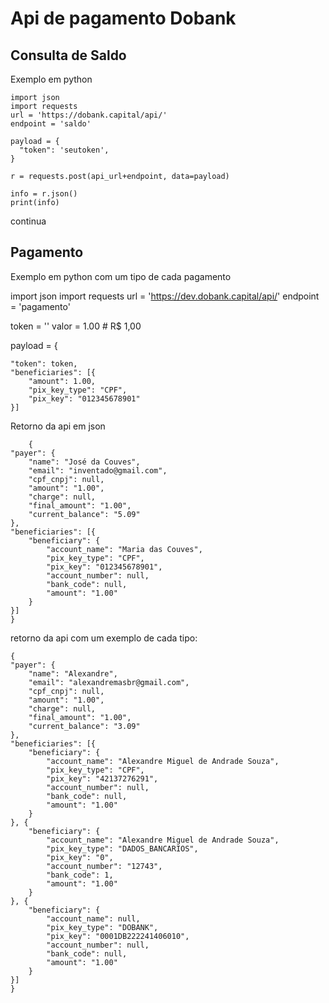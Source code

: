 # Api de pagamento Dobank

## Consulta de Saldo

Exemplo em python

    import json
    import requests
    url = 'https://dobank.capital/api/'
    endpoint = 'saldo'

    payload = {
      "token": 'seutoken',
    }

    r = requests.post(api_url+endpoint, data=payload)

    info = r.json()
    print(info)


  continua

## Pagamento

Exemplo em python com um tipo de cada pagamento 

import json
import requests
url = 'https://dev.dobank.capital/api/'
endpoint = 'pagamento'

token = '<SEUTOKEN>'
valor = 1.00 # R$ 1,00


payload = {

	"token": token,
	"beneficiaries": [{
		"amount": 1.00,
		"pix_key_type": "CPF",
		"pix_key": "012345678901"
	}]





Retorno da api em json

        {
	"payer": {
		"name": "José da Couves",
		"email": "inventado@gmail.com",
		"cpf_cnpj": null,
		"amount": "1.00",
		"charge": null,
		"final_amount": "1.00",
		"current_balance": "5.09"
	},
	"beneficiaries": [{
		"beneficiary": {
			"account_name": "Maria das Couves",
			"pix_key_type": "CPF",
			"pix_key": "012345678901",
			"account_number": null,
			"bank_code": null,
			"amount": "1.00"
		}
	}]
	}
	
retorno da api com um exemplo de cada tipo:
	
	{
	"payer": {
		"name": "Alexandre",
		"email": "alexandremasbr@gmail.com",
		"cpf_cnpj": null,
		"amount": "1.00",
		"charge": null,
		"final_amount": "1.00",
		"current_balance": "3.09"
	},
	"beneficiaries": [{
		"beneficiary": {
			"account_name": "Alexandre Miguel de Andrade Souza",
			"pix_key_type": "CPF",
			"pix_key": "42137276291",
			"account_number": null,
			"bank_code": null,
			"amount": "1.00"
		}
	}, {
		"beneficiary": {
			"account_name": "Alexandre Miguel de Andrade Souza",
			"pix_key_type": "DADOS_BANCARIOS",
			"pix_key": "0",
			"account_number": "12743",
			"bank_code": 1,
			"amount": "1.00"
		}
	}, {
		"beneficiary": {
			"account_name": null,
			"pix_key_type": "DOBANK",
			"pix_key": "0001DB222241406010",
			"account_number": null,
			"bank_code": null,
			"amount": "1.00"
		}
	}]
	}
	
